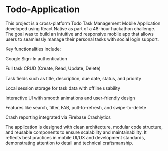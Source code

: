 # Todo-Application


This project is a cross-platform Todo Task Management Mobile Application developed using React Native as part of a 48-hour hackathon challenge. The goal was to build an intuitive and responsive mobile app that allows users to seamlessly manage their personal tasks with social login support.

Key functionalities include:

Google Sign-In authentication

Full task CRUD (Create, Read, Update, Delete)

Task fields such as title, description, due date, status, and priority

Local session storage for task data with offline usability

Interactive UI with smooth animations and user-friendly design

Features like search, filter, FAB, pull-to-refresh, and swipe-to-delete

Crash reporting integrated via Firebase Crashlytics

The application is designed with clean architecture, modular code structure, and reusable components to ensure scalability and maintainability. It reflects best practices in mobile UI/UX and development standards, demonstrating attention to detail and technical craftsmanship.
